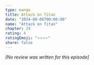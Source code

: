 ```yaml
---
type: manga
title: Attack on Titan
date: "2024-08-06T00:00:00"
name: "Attack on Titan"
chapter: 24
rating: 4
ratingEmoji: "⭐️⭐️⭐️⭐️"
share: false
---
```


_[No review was written for this episode]_
